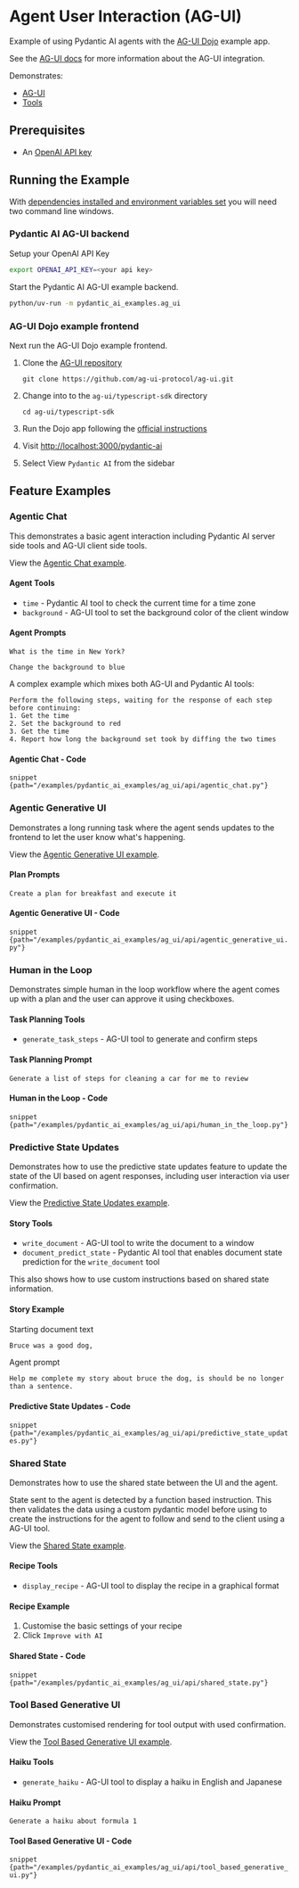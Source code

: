 # Agent User Interaction (AG-UI)

Example of using Pydantic AI agents with the [AG-UI Dojo](https://github.com/ag-ui-protocol/ag-ui/tree/main/typescript-sdk/apps/dojo) example app.

See the [AG-UI docs](../ag-ui.md) for more information about the AG-UI integration.

Demonstrates:

- [AG-UI](../ag-ui.md)
- [Tools](../tools.md)

## Prerequisites

- An [OpenAI API key](https://help.openai.com/en/articles/4936850-where-do-i-find-my-openai-api-key)

## Running the Example

With [dependencies installed and environment variables set](./index.md#usage)
you will need two command line windows.

### Pydantic AI AG-UI backend

Setup your OpenAI API Key

```bash
export OPENAI_API_KEY=<your api key>
```

Start the Pydantic AI AG-UI example backend.

```bash
python/uv-run -m pydantic_ai_examples.ag_ui
```

### AG-UI Dojo example frontend

Next run the AG-UI Dojo example frontend.

1. Clone the [AG-UI repository](https://github.com/ag-ui-protocol/ag-ui)

    ```shell
    git clone https://github.com/ag-ui-protocol/ag-ui.git
    ```

2. Change into to the `ag-ui/typescript-sdk` directory

    ```shell
    cd ag-ui/typescript-sdk
    ```

3. Run the Dojo app following the [official instructions](https://github.com/ag-ui-protocol/ag-ui/tree/main/typescript-sdk/apps/dojo#development-setup)
4. Visit <http://localhost:3000/pydantic-ai>
5. Select View `Pydantic AI` from the sidebar

## Feature Examples

### Agentic Chat

This demonstrates a basic agent interaction including Pydantic AI server side
tools and AG-UI client side tools.

View the [Agentic Chat example](http://localhost:3000/pydantic-ai/feature/agentic_chat).

#### Agent Tools

- `time` - Pydantic AI tool to check the current time for a time zone
- `background` - AG-UI tool to set the background color of the client window

#### Agent Prompts

```text
What is the time in New York?
```

```text
Change the background to blue
```

A complex example which mixes both AG-UI and Pydantic AI tools:

```text
Perform the following steps, waiting for the response of each step before continuing:
1. Get the time
2. Set the background to red
3. Get the time
4. Report how long the background set took by diffing the two times
```

#### Agentic Chat - Code

```snippet {path="/examples/pydantic_ai_examples/ag_ui/api/agentic_chat.py"}```

### Agentic Generative UI

Demonstrates a long running task where the agent sends updates to the frontend
to let the user know what's happening.

View the [Agentic Generative UI example](http://localhost:3000/pydantic-ai/feature/agentic_generative_ui).

#### Plan Prompts

```text
Create a plan for breakfast and execute it
```

#### Agentic Generative UI - Code

```snippet {path="/examples/pydantic_ai_examples/ag_ui/api/agentic_generative_ui.py"}```

### Human in the Loop

Demonstrates simple human in the loop workflow where the agent comes up with a
plan and the user can approve it using checkboxes.

#### Task Planning Tools

- `generate_task_steps` - AG-UI tool to generate and confirm steps

#### Task Planning Prompt

```text
Generate a list of steps for cleaning a car for me to review
```

#### Human in the Loop - Code

```snippet {path="/examples/pydantic_ai_examples/ag_ui/api/human_in_the_loop.py"}```

### Predictive State Updates

Demonstrates how to use the predictive state updates feature to update the state
of the UI based on agent responses, including user interaction via user
confirmation.

View the [Predictive State Updates example](http://localhost:3000/pydantic-ai/feature/predictive_state_updates).

#### Story Tools

- `write_document` - AG-UI tool to write the document to a window
- `document_predict_state` - Pydantic AI tool that enables document state
  prediction for the `write_document` tool

This also shows how to use custom instructions based on shared state information.

#### Story Example

Starting document text

```markdown
Bruce was a good dog,
```

Agent prompt

```text
Help me complete my story about bruce the dog, is should be no longer than a sentence.
```

#### Predictive State Updates - Code

```snippet {path="/examples/pydantic_ai_examples/ag_ui/api/predictive_state_updates.py"}```

### Shared State

Demonstrates how to use the shared state between the UI and the agent.

State sent to the agent is detected by a function based instruction. This then
validates the data using a custom pydantic model before using to create the
instructions for the agent to follow and send to the client using a AG-UI tool.

View the [Shared State example](http://localhost:3000/pydantic-ai/feature/shared_state).

#### Recipe Tools

- `display_recipe` - AG-UI tool to display the recipe in a graphical format

#### Recipe Example

1. Customise the basic settings of your recipe
2. Click `Improve with AI`

#### Shared State - Code

```snippet {path="/examples/pydantic_ai_examples/ag_ui/api/shared_state.py"}```

### Tool Based Generative UI

Demonstrates customised rendering for tool output with used confirmation.

View the [Tool Based Generative UI example](http://localhost:3000/pydantic-ai/feature/tool_based_generative_ui).

#### Haiku Tools

- `generate_haiku` - AG-UI tool to display a haiku in English and Japanese

#### Haiku Prompt

```text
Generate a haiku about formula 1
```

#### Tool Based Generative UI - Code

```snippet {path="/examples/pydantic_ai_examples/ag_ui/api/tool_based_generative_ui.py"}```
